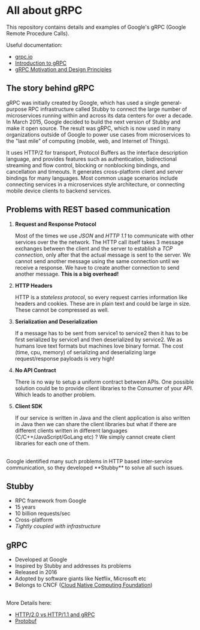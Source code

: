# All about gRPC

This repository contains details and examples of Google's gRPC (Google Remote Procedure Calls).

Useful documentation:

* [grpc.io](https://grpc.io "gRPC official site")
* [Introduction to gRPC](https://grpc.io/docs/what-is-grpc/introduction/ "Introduction to gRPC")
* [gRPC Motivation and Design Principles](https://grpc.io/blog/principles/ "gRPC Motivation and Design Principles")

## The story behind gRPC
gRPC was initially created by Google, which has used a single general-purpose RPC infrastructure called Stubby to connect the large number of microservices running within and across its data centers for over a decade. In March 2015, Google decided to build the next version of Stubby and make it open source. The result was gRPC, which is now used in many organizations outside of Google to power use cases from microservices to the "last mile" of computing (mobile, web, and Internet of Things).

It uses HTTP/2 for transport, Protocol Buffers as the interface description language, and provides features such as authentication, bidirectional streaming and flow control, blocking or nonblocking bindings, and cancellation and timeouts. It generates cross-platform client and server bindings for many languages. Most common usage scenarios include connecting services in a microservices style architecture, or connecting mobile device clients to backend services.

## Problems with REST based communication

1. **Request and Response Protocol**

   Most of the times we use *JSON* and *HTTP 1.1* to communicate with other services over the the network. The HTTP call itself takes 3 message exchanges between the client and      the server to establish a *TCP connection*, only after that the actual message is sent to the server. We cannot send another message using the same connection until we receive    a response. We have to create another connection to send another message. **This is a big overhead!**


2. **HTTP Headers**

   HTTP is a *stateless protocol*, so every request carries information like headers and cookies. These are in plain text and could be large in size.
   These cannot be compressed as well.


3. **Serialization and Deserialization**

   If a message has to be sent from service1 to service2 then it has to be first serialized by service1 and then deserialized by service2.
   We as humans love text formats but machines love binary format. The cost (time, cpu, memory) of serializing and deserializing large request/response payloads is very high!


4. **No API Contract**

   There is no way to setup a uniform contract between APIs. One possible solution could be to provide client libraries to the Consumer of your API.
   Which leads to another problem.


5. **Client SDK**

   If our service is written in Java and the client application is also written in Java then we can share the client libraries but what if there are different clients written in    different languages (C/C++/JavaScript/GoLang etc) ? We simply cannot create client libraries for each one of them.

<br>
Google identified many such problems in HTTP based inter-service communication, so they developed **Stubby** to solve all such issues.

## Stubby
* RPC framework from Google
* 15 years
* 10 billion requests/sec
* Cross-platform
* *Tightly coupled with infrastructure*

## gRPC
* Developed at Google
* Inspired by Stubby and addresses its problems
* Released in 2016
* Adopted by software giants like Netflix, Microsoft etc
* Belongs to CNCF ([Cloud Native Computing Foundation](https://www.cncf.io/ "Cloud Native Computing Foundation"))

<br>
More Details here:

* [HTTP/2.0 vs HTTP/1.1 and gRPC](https://github.com/abhinav-nath/all-about-gRPC/blob/master/notes/http2.0-vs-http1.1.md "HTTP/2.0 vs HTTP/1.1 and gRPC")
* [Protobuf](https://github.com/abhinav-nath/all-about-gRPC/blob/master/notes/protobuf.md "Protocol Buffers")
